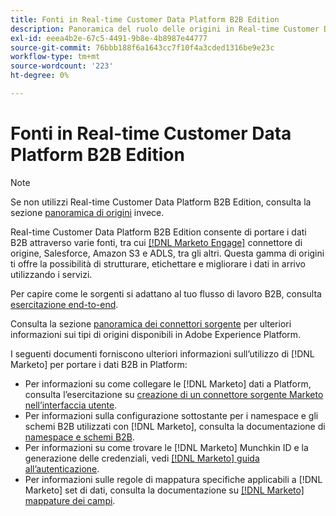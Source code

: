 ```yaml
---
title: Fonti in Real-time Customer Data Platform B2B Edition
description: Panoramica del ruolo delle origini in Real-time Customer Data Platform B2B Edition.
exl-id: eeea4b2e-67c5-4491-9b8e-4b8987e44777
source-git-commit: 76bbb188f6a1643cc7f10f4a3cded1316be9e23c
workflow-type: tm+mt
source-wordcount: '223'
ht-degree: 0%

---
```


# Fonti in Real-time Customer Data Platform B2B Edition

>[!NOTE]
>
>Se non utilizzi Real-time Customer Data Platform B2B Edition, consulta la sezione [panoramica di origini](./sources-overview.md) invece.

Real-time Customer Data Platform B2B Edition consente di portare i dati B2B attraverso varie fonti, tra cui [[!DNL Marketo Engage]](../../sources/connectors/adobe-applications/marketo/marketo.md) connettore di origine, Salesforce, Amazon S3 e ADLS, tra gli altri. Questa gamma di origini ti offre la possibilità di strutturare, etichettare e migliorare i dati in arrivo utilizzando i servizi.

Per capire come le sorgenti si adattano al tuo flusso di lavoro B2B, consulta [esercitazione end-to-end](../b2b-tutorial.md#ingest-your-data-into-experience-platform).

Consulta la sezione [panoramica dei connettori sorgente](../../sources/home.md) per ulteriori informazioni sui tipi di origini disponibili in Adobe Experience Platform.

I seguenti documenti forniscono ulteriori informazioni sull’utilizzo di [!DNL Marketo] per portare i dati B2B in Platform:

* Per informazioni su come collegare le [!DNL Marketo] dati a Platform, consulta l’esercitazione su [creazione di un connettore sorgente Marketo nell’interfaccia utente](../../sources/tutorials/ui/create/adobe-applications/marketo.md).
* Per informazioni sulla configurazione sottostante per i namespace e gli schemi B2B utilizzati con [!DNL Marketo], consulta la documentazione di [namespace e schemi B2B](../../sources/connectors/adobe-applications/marketo/marketo-namespaces.md).
* Per informazioni su come trovare le [!DNL Marketo] Munchkin ID e la generazione delle credenziali, vedi [[!DNL Marketo] guida all’autenticazione](../../sources/connectors/adobe-applications/marketo/marketo-auth.md).
* Per informazioni sulle regole di mappatura specifiche applicabili a [!DNL Marketo] set di dati, consulta la documentazione su [[!DNL Marketo] mappature dei campi](../../sources/connectors/adobe-applications//mapping/marketo.md).
